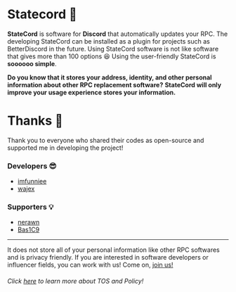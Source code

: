 # Statecord 🚀
**StateCord** is software for **Discord** that automatically updates your RPC.
The developing StateCord can be installed as a plugin for projects such as BetterDiscord in the future.
Using StateCord software is not like software that gives more than 100 options :laughing:
Using the user-friendly StateCord is **soooooo simple**.

**Do you know that it stores your address, identity, and other personal information about other RPC replacement software?**
**StateCord will only improve your usage experience stores your information.**




# Thanks 🙏

Thank you to everyone who shared their codes as open-source and supported me in developing the project!

### Developers 😎

- [imfunniee](https://github.com/imfunniee)
- [wajex](https://github.com/wajex)

### Supporters 💡

- [nerawn](https://github.com/nerawn)
- [Bas1C9](https://github.com/Bas1C9)


---
It does not store all of your personal information like other RPC softwares and is privacy friendly.
If you are interested in software developers or influencer fields, you can work with us!
Come on, [join us!](https://wajex.net)

###### Click [here](https://github.com/wajex/tos-policy) to learn more about TOS and Policy!
